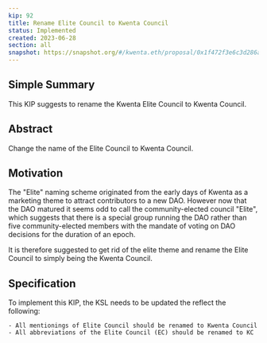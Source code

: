 ```yaml
---
kip: 92
title: Rename Elite Council to Kwenta Council
status: Implemented
created: 2023-06-28
section: all
snapshot: https://snapshot.org/#/kwenta.eth/proposal/0x1f472f3e6c3d286a01c865b35fb5711636c1401082edd26140693f172436c095
---
```


## Simple Summary

This KIP suggests to rename the Kwenta Elite Council to Kwenta Council.

## Abstract

Change the name of the Elite Council to Kwenta Council.

## Motivation

The "Elite" naming scheme originated from the early days of Kwenta as a marketing theme to attract contributors to a new DAO. However now that the DAO matured it seems odd to call the community-elected council "Elite", which suggests that there is a special group running the DAO rather than five community-elected members with the mandate of voting on DAO decisions for the duration of an epoch.

It is therefore suggested to get rid of the elite theme and rename the Elite Council to simply being the Kwenta Council.

## Specification

To implement this KIP, the KSL needs to be updated the reflect the following:
    
    - All mentionings of Elite Council should be renamed to Kwenta Council
    - All abbreviations of the Elite Council (EC) should be renamed to KC